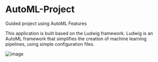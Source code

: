 # AutoML-Project
Guided project using AutoML Features

This application is built based on the Ludwig framework. Ludwig is an AutoML framework that simplifies the creation of machine learning pipelines, using simple configuration files.

![image](https://user-images.githubusercontent.com/87554145/196242537-dff155e7-fdfb-44cd-be8f-8e17ecce9818.png)
